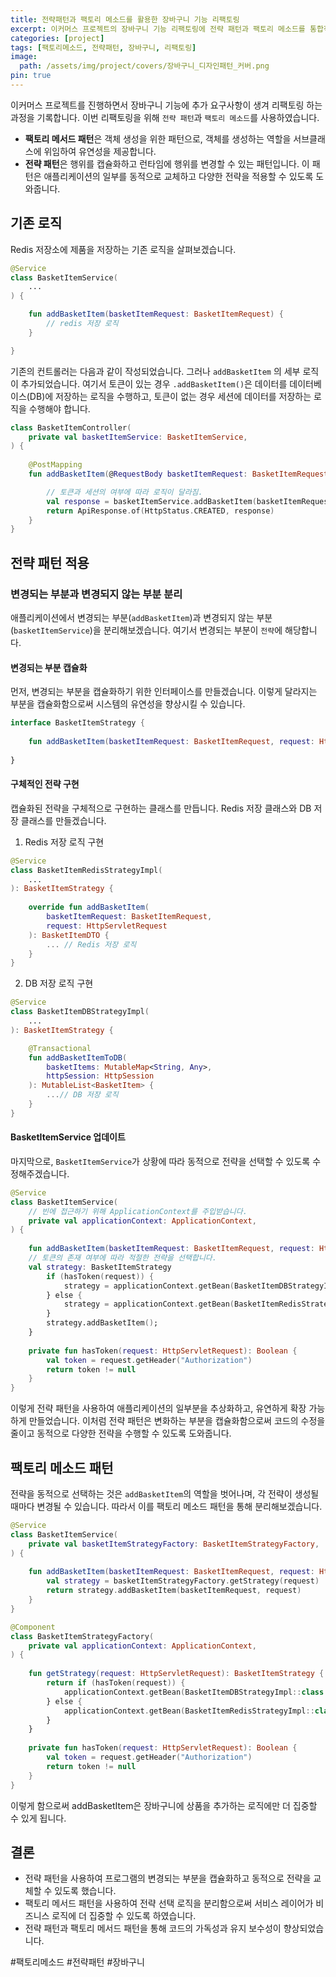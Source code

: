 ```yaml
---
title: 전략패턴과 팩토리 메소드를 활용한 장바구니 기능 리팩토링
excerpt: 이커머스 프로젝트의 장바구니 기능 리팩토링에 전략 패턴과 팩토리 메소드를 통합적으로 적용하여 유연성과 확장성을 극대화한 사례 연구
categories: [project]
tags: [팩토리메소드, 전략패턴, 장바구니, 리팩토링]
image:
  path: /assets/img/project/covers/장바구니_디자인패턴_커버.png
pin: true
---
```


이커머스 프로젝트를 진행하면서 장바구니 기능에 추가 요구사항이 생겨 리팩토링 하는 과정을 기록합니다. 이번 리팩토링을 위해 `전략 패턴`과 `팩토리 메소드`를 사용하였습니다.

- **팩토리 메서드 패턴**은 객체 생성을 위한 패턴으로, 객체를 생성하는 역할을 서브클래스에 위임하여 유연성을 제공합니다.
- **전략 패턴**은 행위를 캡슐화하고 런타임에 행위를 변경할 수 있는 패턴입니다. 이 패턴은 애플리케이션의 일부를 동적으로 교체하고 다양한 전략을 적용할 수 있도록 도와줍니다.

## 기존 로직

Redis 저장소에 제품을 저장하는 기존 로직을 살펴보겠습니다.
~~~kotlin
@Service
class BasketItemService(
	...
) {

    fun addBasketItem(basketItemRequest: BasketItemRequest) {
		// redis 저장 로직
    }

}
~~~

기존의 컨트롤러는 다음과 같이 작성되었습니다. 그러나 `addBasketItem` 의 세부 로직이 추가되었습니다. 여기서 토큰이 있는 경우 `.addBasketItem()`은 데이터를 데이터베이스(DB)에 저장하는 로직을 수행하고, 토큰이 없는 경우 세션에 데이터를 저장하는 로직을 수행해야 합니다.
~~~kotlin
class BasketItemController(  
    private val basketItemService: BasketItemService,  
) {  
  
    @PostMapping  
    fun addBasketItem(@RequestBody basketItemRequest: BasketItemRequest, request: HttpServletRequest): ApiResponse {  

		// 토큰과 세션의 여부에 따라 로직이 달라짐.
        val response = basketItemService.addBasketItem(basketItemRequest, request)  
        return ApiResponse.of(HttpStatus.CREATED, response)  
    }  
}
~~~

## 전략 패턴 적용
### 변경되는 부분과 변경되지 않는 부분 분리
애플리케이션에서 변경되는 부분(`addBasketItem`)과 변경되지 않는 부분(`basketItemService`)을 분리해보겠습니다. 여기서 변경되는 부분이 `전략`에 해당합니다.

#### 변경되는 부분 캡슐화
먼저, 변경되는 부분을 캡슐화하기 위한 인터페이스를 만들겠습니다. 이렇게 달라지는 부분을 캡슐화함으로써 시스템의 유연성을 향상시킬 수 있습니다.
~~~kotlin
interface BasketItemStrategy {  
  
    fun addBasketItem(basketItemRequest: BasketItemRequest, request: HttpServletRequest): BasketItemDTO  
  
}
~~~


#### 구체적인 전략 구현
캡슐화된 전략을 구체적으로 구현하는 클래스를 만듭니다. Redis 저장 클래스와 DB 저장 클래스를 만들겠습니다.

1. Redis 저장 로직 구현
~~~kotlin
@Service  
class BasketItemRedisStrategyImpl(  
    ...  
): BasketItemStrategy {   
  
    override fun addBasketItem(  
        basketItemRequest: BasketItemRequest,  
        request: HttpServletRequest  
    ): BasketItemDTO {  
		... // Redis 저장 로직
    }  
}
~~~

2. DB 저장 로직 구현
~~~kotlin
@Service  
class BasketItemDBStrategyImpl(  
	...
): BasketItemStrategy {  

    @Transactional  
    fun addBasketItemToDB(
	    basketItems: MutableMap<String, Any>, 
	    httpSession: HttpSession
	): MutableList<BasketItem> {  
        ...// DB 저장 로직
    }  
}
~~~

#### BasketItemService 업데이트

마지막으로, `BasketItemService`가 상황에 따라 동적으로 전략을 선택할 수 있도록 수정해주겠습니다.
~~~kotlin
@Service  
class BasketItemService(  
	// 빈에 접근하기 위해 ApplicationContext를 주입받습니다.
    private val applicationContext: ApplicationContext,  
) {  
  
    fun addBasketItem(basketItemRequest: BasketItemRequest, request: HttpServletRequest): BasketItemDTO { 
    // 토큰의 존재 여부에 따라 적절한 전략을 선택합니다.
    val strategy: BasketItemStrategy 
        if (hasToken(request)) {  
            strategy = applicationContext.getBean(BasketItemDBStrategyImpl::class.java)  
        } else {  
            strategy = applicationContext.getBean(BasketItemRedisStrategyImpl::class.java)  
        }  
		strategy.addBasketItem();
    }  
  
    private fun hasToken(request: HttpServletRequest): Boolean {  
        val token = request.getHeader("Authorization")  
        return token != null  
    }
}
~~~
이렇게 전략 패턴을 사용하여 애플리케이션의 일부분을 추상화하고, 유연하게 확장 가능하게 만들었습니다. 이처럼 전략 패턴은  변화하는 부분을 캡슐화함으로써 코드의 수정을 줄이고 동적으로 다양한 전략을 수행할 수 있도록 도와줍니다.

## 팩토리 메소드 패턴
전략을 동적으로 선택하는 것은 `addBasketItem`의 역할을 벗어나며, 각 전략이 생성될 때마다 변경될 수 있습니다. 따라서 이를 팩토리 메소드 패턴을 통해 분리해보겠습니다.
~~~kotlin
@Service  
class BasketItemService(  
    private val basketItemStrategyFactory: BasketItemStrategyFactory,  
) {  
  
    fun addBasketItem(basketItemRequest: BasketItemRequest, request: HttpServletRequest): BasketItemDTO {  
        val strategy = basketItemStrategyFactory.getStrategy(request)  
        return strategy.addBasketItem(basketItemRequest, request)  
    }  
}
~~~

~~~kotlin
@Component  
class BasketItemStrategyFactory(  
    private val applicationContext: ApplicationContext,  
) {  
  
    fun getStrategy(request: HttpServletRequest): BasketItemStrategy {  
        return if (hasToken(request)) {  
            applicationContext.getBean(BasketItemDBStrategyImpl::class.java)  
        } else {  
            applicationContext.getBean(BasketItemRedisStrategyImpl::class.java)  
        }  
    }  
  
    private fun hasToken(request: HttpServletRequest): Boolean {  
        val token = request.getHeader("Authorization")  
        return token != null  
    }  
}
~~~

이렇게 함으로써 addBasketItem은 장바구니에 상품을 추가하는 로직에만 더 집중할 수 있게 됩니다.

## 결론
- 전략 패턴을 사용하여 프로그램의 변경되는 부분을 캡슐화하고 동적으로 전략을 교체할 수 있도록 했습니다.
- 팩토리 메서드 패턴을 사용하여 전략 선택 로직을 분리함으로써 서비스 레이어가 비즈니스 로직에 더 집중할 수 있도록 하였습니다.
- 전략 패턴과 팩토리 메서드 패턴을 통해 코드의 가독성과 유지 보수성이 향상되었습니다.

#팩토리메소드 #전략패턴 #장바구니
